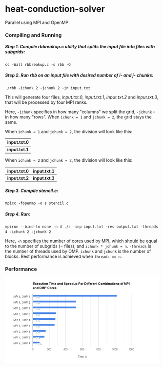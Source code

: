 # heat-conduction-solver
Parallel using MPI and OpenMP

### Compiling and Running
##### Step 1. Compile rbbreakup.c utility that splits the input file into files with subgrids:

``cc -Wall rbbreakup.c -o rbb -O``

##### Step 2. Run rbb on an input file with desired number of i- and j- chunks:

``./rbb -ichunk 2 -jchunk 2 -in input.txt``

This will generate four files, _input.txt.0_, _input.txt.1_, _input.txt.2_ and _input.txt.3_, that will be processed by four MPI ranks.

Here, `-ichunk` specifies in how many "columns" we split the grid, `-jchunk` – in how many "rows". When `ichunk = 1` and `jchunk = 2`, the grid stays the same.

When `ichunk = 1` and `jchunk = 2`, the division will look like this:

| input.txt.0 |
| --- |
| **input.txt.1** |

When `ichunk = 2` and `jchunk = 2`, the division will look like this:

| input.txt.0 | input.txt.1 |
| --- | --- |
| **input.txt.2** | **input.txt.3** |


##### Step 3. Compile stencil.c:

``mpicc -fopenmp -o s stencil.c``

##### Step 4. Run:

``mpirun --bind-to none -n 4 ./s -inp input.txt -res output.txt -threads 4 -ichunk 2 -jchunk 2``

Here, `-n` specifies the number of cores used by MPI, which should be equal to the number of subgrids (= files), and `ichunk * jchunk = n`. `-threads` is the number of threads used by OMP. `ichunk` and `jchunk` is the number of blocks. Best performance is achieved when `threads == n`.

### Performance
<p align="center">
    <img src="performance.png">
</p>
